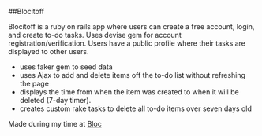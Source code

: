 ##Blocitoff

  Blocitoff is a ruby on rails app where users can create a free account, login, and create to-do tasks. Uses devise gem for account registration/verification. Users have a public profile where their tasks are displayed to other users.

  * uses faker gem to seed data
  * uses Ajax to add and delete items off the to-do list without refreshing the page
  * displays the time from when the item was created to when it will be deleted (7-day timer).
  * creates custom rake tasks to delete all to-do items over seven days old
  
  Made during my time at [Bloc](http://bloc.io)
